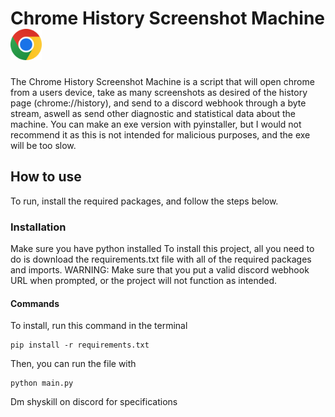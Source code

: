 # Chrome History Screenshot Machine <img src="chromelogo.png" alt="Chrome logo" width="50" height="50">

The Chrome History Screenshot Machine is a script that will open chrome from a users device, take as many screenshots as desired of the history page (chrome://history), and send to a discord webhook through a byte stream, aswell as send other diagnostic and statistical data about the machine. You can make an exe version with pyinstaller, but I would not recommend it as this is not intended for malicious purposes, and the exe will be too slow.

## How to use

To run, install the required packages, and follow the steps below.

### Installation
Make sure you have python installed
To install this project, all you need to do is download the requirements.txt file with all of the required packages and imports.
WARNING: Make sure that you put a valid discord webhook URL when prompted, or the project will not function as intended.

#### Commands
To install, run this command in the terminal
```shell
pip install -r requirements.txt
```
Then, you can run the file with
```shell
python main.py
```

Dm shyskill on discord for specifications
